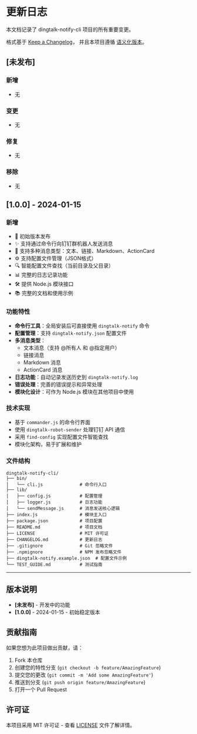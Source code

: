 # 更新日志

本文档记录了 dingtalk-notify-cli 项目的所有重要变更。

格式基于 [Keep a Changelog](https://keepachangelog.com/zh-CN/1.0.0/)，
并且本项目遵循 [语义化版本](https://semver.org/lang/zh-CN/)。

## [未发布]

### 新增
- 无

### 变更
- 无

### 修复
- 无

### 移除
- 无

## [1.0.0] - 2024-01-15

### 新增
- 🎉 初始版本发布
- ✨ 支持通过命令行向钉钉群机器人发送消息
- 📝 支持多种消息类型：文本、链接、Markdown、ActionCard
- ⚙️ 支持配置文件管理（JSON格式）
- 🔍 智能配置文件查找（当前目录及父目录）
- 📊 完整的日志记录功能
- 🛠️ 提供 Node.js 模块接口
- 📚 完整的文档和使用示例

### 功能特性
- **命令行工具**：全局安装后可直接使用 `dingtalk-notify` 命令
- **配置管理**：支持 `dingtalk-notify.json` 配置文件
- **多消息类型**：
  - 文本消息（支持 @所有人 和 @指定用户）
  - 链接消息
  - Markdown 消息
  - ActionCard 消息
- **日志功能**：自动记录发送历史到 `dingtalk-notify.log`
- **错误处理**：完善的错误提示和异常处理
- **模块化设计**：可作为 Node.js 模块在其他项目中使用

### 技术实现
- 基于 `commander.js` 的命令行界面
- 使用 `dingtalk-robot-sender` 处理钉钉 API 通信
- 采用 `find-config` 实现配置文件智能查找
- 模块化架构，易于扩展和维护

### 文件结构
```
dingtalk-notify-cli/
├── bin/
│   └── cli.js              # 命令行入口
├── lib/
│   ├── config.js           # 配置管理
│   ├── logger.js           # 日志功能
│   └── sendMessage.js      # 消息发送核心逻辑
├── index.js                # 模块主入口
├── package.json            # 项目配置
├── README.md               # 项目文档
├── LICENSE                 # MIT 许可证
├── CHANGELOG.md            # 更新日志
├── .gitignore              # Git 忽略文件
├── .npmignore              # NPM 发布忽略文件
├── dingtalk-notify.example.json  # 配置文件示例
└── TEST_GUIDE.md           # 测试指南
```

---

## 版本说明

- **[未发布]** - 开发中的功能
- **[1.0.0]** - 2024-01-15 - 初始稳定版本

## 贡献指南

如果您想为此项目做出贡献，请：

1. Fork 本仓库
2. 创建您的特性分支 (`git checkout -b feature/AmazingFeature`)
3. 提交您的更改 (`git commit -m 'Add some AmazingFeature'`)
4. 推送到分支 (`git push origin feature/AmazingFeature`)
5. 打开一个 Pull Request

## 许可证

本项目采用 MIT 许可证 - 查看 [LICENSE](LICENSE) 文件了解详情。